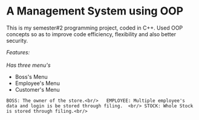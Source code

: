 # A Management System using OOP
This is my semester#2 programming project, coded in C++. Used OOP concepts so as to improve code efficiency, flexibility and also better security.

*Features:*<br/>  
*Has three menu's* 
- Boss's Menu 
- Employee's Menu
- Customer's Menu

`
BOSS: The owner of the store.<br/>  
EMPLOYEE: Multiple employee's data and login is be stored through filing.  <br/>
STOCK: Whole Stock is stored through filing.<br/>
`
